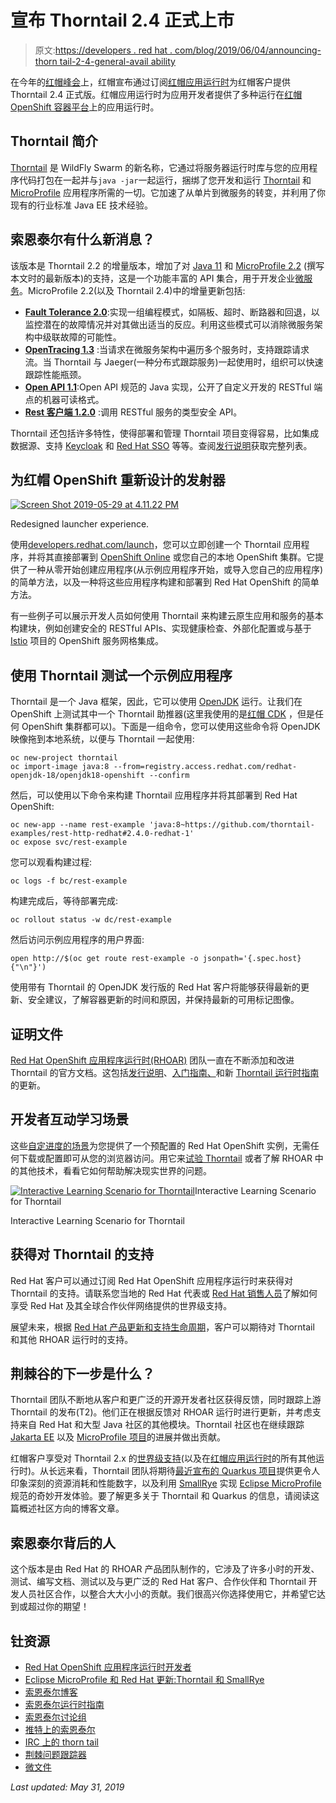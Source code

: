 # 宣布 Thorntail 2.4 正式上市

> 原文:[https://developers . red hat . com/blog/2019/06/04/announcing-thorn tail-2-4-general-avail ability](https://developers.redhat.com/blog/2019/06/04/announcing-thorntail-2-4-general-availability)

在今年的[红帽峰会](https://www.redhat.com/en/summit/2019)上，红帽宣布通过订阅[红帽应用运行时](https://www.redhat.com/en/products/application-runtimes)为红帽客户提供 Thorntail 2.4 正式版。红帽应用运行时为应用开发者提供了多种运行在[红帽 OpenShift 容器平台](https://developers.redhat.com/openshift/)上的应用运行时。

## Thorntail 简介

[Thorntail](https://thorntail.io/) 是 WildFly Swarm 的新名称，它通过将服务器运行时库与您的应用程序代码打包在一起并与`java -jar`一起运行，捆绑了您开发和运行 [Thorntail](https://developers.redhat.com/blog/2018/08/23/eclipse-microprofile-and-red-hat-update-thorntail-and-smallrye/) 和 [MicroProfile](https://microprofile.io/) 应用程序所需的一切。它加速了从单片到微服务的转变，并利用了你现有的行业标准 Java EE 技术经验。

## 索恩泰尔有什么新消息？

该版本是 Thorntail 2.2 的增量版本，增加了对 [Java 11](https://openjdk.java.net/projects/jdk/11/) 和 [MicroProfile 2.2](https://github.com/eclipse/microprofile/releases/tag/2.2) (撰写本文时的最新版本)的支持，这是一个功能丰富的 API 集合，用于开发企业[微服务](https://developers.redhat.com/topics/microservices/)。MicroProfile 2.2(以及 Thorntail 2.4)中的增量更新包括:

*   [**Fault Tolerance 2.0**](https://microprofile.io/project/eclipse/microprofile-fault-tolerance):实现一组编程模式，如隔板、超时、断路器和回退，以监控潜在的故障情况并对其做出适当的反应。利用这些模式可以消除微服务架构中级联故障的可能性。
*   [**OpenTracing 1.3**](https://microprofile.io/project/eclipse/microprofile-opentracing) :当请求在微服务架构中遍历多个服务时，支持跟踪请求流。当 Thorntail 与 Jaeger(一种分布式跟踪服务)一起使用时，组织可以快速跟踪性能瓶颈。
*   [**Open API 1.1**](https://microprofile.io/project/eclipse/microprofile-open-api):Open API 规范的 Java 实现，公开了自定义开发的 RESTful 端点的机器可读格式。
*   [**Rest 客户端 1.2.0**](https://microprofile.io/project/eclipse/microprofile-rest-client) :调用 RESTful 服务的类型安全 API。

Thorntail 还包括许多特性，使得部署和管理 Thorntail 项目变得容易，比如集成数据源、支持 [Keycloak](https://www.keycloak.org/) 和 [Red Hat SSO](https://access.redhat.com/products/red-hat-single-sign-on) 等等。查阅[发行说明](https://access.redhat.com/documentation/en-us/red_hat_openshift_application_runtimes/1/html/red_hat_openshift_application_runtimes_release_notes/)获取完整列表。

## 为红帽 OpenShift 重新设计的发射器

[![](../Images/720b1248d588a344d2a3df93e32271a9.png "Screen Shot 2019-05-29 at 4.11.22 PM")](/sites/default/files/blog/2019/05/Screen-Shot-2019-05-29-at-4.11.22-PM.png)

Redesigned launcher experience.

使用[developers.redhat.com/launch](https://developers.redhat.com/launch)，您可以立即创建一个 Thorntail 应用程序，并将其直接部署到 [OpenShift Online](http://openshift.com/) 或您自己的本地 OpenShift 集群。它提供了一种从零开始创建应用程序(从示例应用程序开始，或导入您自己的应用程序)的简单方法，以及一种将这些应用程序构建和部署到 Red Hat OpenShift 的简单方法。

有一些例子可以展示开发人员如何使用 Thorntail 来构建云原生应用和服务的基本构建块，例如创建安全的 RESTful APIs、实现健康检查、外部化配置或与基于 [Istio](https://developers.redhat.com/topics/service-mesh/) 项目的 OpenShift 服务网格集成。

## 使用 Thorntail 测试一个示例应用程序

Thorntail 是一个 Java 框架，因此，它可以使用 [OpenJDK](https://developers.redhat.com/products/openjdk/overview/) 运行。让我们在 OpenShift 上测试其中一个 Thorntail 助推器(这里我使用的是[红帽 CDK](https://developers.redhat.com/products/cdk/overview/) ，但是任何 OpenShift 集群都可以)。下面是一组命令，您可以使用这些命令将 OpenJDK 映像拖到本地系统，以便与 Thorntail 一起使用:

```
oc new-project thorntail
oc import-image java:8 --from=registry.access.redhat.com/redhat-openjdk-18/openjdk18-openshift --confirm
```

然后，可以使用以下命令来构建 Thorntail 应用程序并将其部署到 Red Hat OpenShift:

```
oc new-app --name rest-example 'java:8~https://github.com/thorntail-examples/rest-http-redhat#2.4.0-redhat-1'
oc expose svc/rest-example
```

您可以观看构建过程:

```
oc logs -f bc/rest-example
```

构建完成后，等待部署完成:

```
oc rollout status -w dc/rest-example
```

然后访问示例应用程序的用户界面:

```
open http://$(oc get route rest-example -o jsonpath='{.spec.host}{"\n"}')
```

使用带有 Thorntail 的 OpenJDK 发行版的 Red Hat 客户将能够获得最新的更新、安全建议，了解容器更新的时间和原因，并保持最新的可用标记图像。

## 证明文件

[Red Hat OpenShift 应用程序运行时(RHOAR)](https://developers.redhat.com/products/rhoar/overview/) 团队一直在不断添加和改进 Thorntail 的官方文档。这包括[发行说明](https://access.redhat.com/documentation/en-us/red_hat_openshift_application_runtimes/1/html/red_hat_openshift_application_runtimes_release_notes/)、[入门指南、](https://access.redhat.com/documentation/en-us/red_hat_openshift_application_runtimes/1/html/getting_started_with_red_hat_openshift_application_runtimes/)和新 [Thorntail 运行时指南](https://access.redhat.com/documentation/en-us/red_hat_openshift_application_runtimes/1/html/thorntail_runtime_guide/)的更新。

## 开发者互动学习场景

这些[自定进度的场景](https://learn.openshift.com/middleware/rhoar-getting-started-thorntail/)为您提供了一个预配置的 Red Hat OpenShift 实例，无需任何下载或配置即可从您的浏览器访问。用它来[试验 Thorntail](https://learn.openshift.com/middleware/rhoar-getting-started-thorntail/) 或者了解 RHOAR 中的其他技术，看看它如何帮助解决现实世界的问题。

[![Interactive Learning Scenario for Thorntail](../Images/fd6c050a087c4dba636285a33c057ed9.png "Interactive Learning Scenario")](/sites/default/files/blog/2018/10/Screen-Shot-2018-10-17-at-2.25.40-PM.png)Interactive Learning Scenario for Thorntail

Interactive Learning Scenario for Thorntail

## 获得对 Thorntail 的支持

Red Hat 客户可以通过订阅 Red Hat OpenShift 应用程序运行时来获得对 Thorntail 的支持。请联系您当地的 Red Hat 代表或 [Red Hat 销售人员](https://www.redhat.com/en/about/contact/sales)了解如何享受 Red Hat 及其全球合作伙伴网络提供的世界级支持。

展望未来，根据 [Red Hat 产品更新和支持生命周期](https://access.redhat.com/support/policy/updates/jboss_notes/)，客户可以期待对 Thorntail 和其他 RHOAR 运行时的支持。

## 荆棘谷的下一步是什么？

Thorntail 团队不断地从客户和更广泛的开源开发者社区获得反馈，同时跟踪上游 Thorntail 的发布(T2)。他们正在根据反馈对 RHOAR 运行时进行更新，并考虑支持来自 Red Hat 和大型 Java 社区的其他模块。Thorntail 社区也在继续跟踪 [Jakarta EE](https://developers.redhat.com/blog/2018/04/24/jakarta-ee-is-officially-out/) 以及 [MicroProfile 项目](https://microprofile.io)的进展并做出贡献。

红帽客户享受对 Thorntail 2.x 的[世界级支持](https://access.redhat.com/support/policy/updates/jboss_notes)(以及在[红帽应用运行时](https://www.redhat.com/en/products/application-runtimes)的所有其他运行时)。从长远来看，Thorntail 团队将期待[最近宣布的 Quarkus 项目](https://developers.redhat.com/blog/2019/03/07/quarkus-next-generation-kubernetes-native-java-framework/)提供更令人印象深刻的资源消耗和性能数字，以及利用 [SmallRye](https://smallrye.io/) 实现 [Eclipse MicroProfile](https://microprofile.io/) 规范的奇妙开发体验。要了解更多关于 Thorntail 和 Quarkus 的信息，请阅读这篇概述社区方向的博客文章。

## 索恩泰尔背后的人

这个版本是由 Red Hat 的 RHOAR 产品团队制作的，它涉及了许多小时的开发、测试、编写文档、测试以及与更广泛的 Red Hat 客户、合作伙伴和 Thorntail 开发人员社区合作，以整合大大小小的贡献。我们很高兴你选择使用它，并希望它达到或超过你的期望！

## 钍资源

*   [Red Hat OpenShift 应用程序运行时开发者](https://developers.redhat.com/products/rhoar/overview/)
*   [Eclipse MicroProfile 和 Red Hat 更新:Thorntail 和 SmallRye](https://developers.redhat.com/blog/2018/08/23/eclipse-microprofile-and-red-hat-update-thorntail-and-smallrye/)
*   [索恩泰尔博客](https://thorntail.io/archive/)
*   [索恩泰尔运行时指南](https://access.redhat.com/documentation/en-us/red_hat_openshift_application_runtimes/1/html/thorntail_runtime_guide/)
*   [索恩泰尔讨论组](https://groups.google.com/forum/#!forum/thorntail)
*   [推特上的索恩泰尔](http://twitter.com/thorntail_io)
*   [IRC 上的 thorn tail](http://webchat.freenode.net/?channels=thorntail)
*   [荆棘问题跟踪器](https://issues.jboss.org/projects/THORN/issues?filter=allopenissues)
*   [微文件](https://microprofile.io)

*Last updated: May 31, 2019*